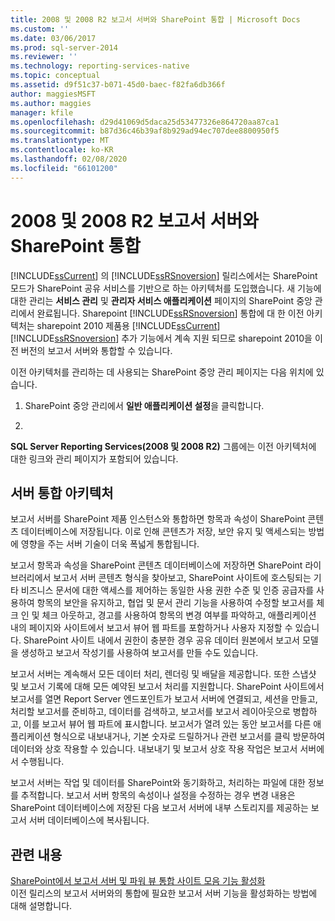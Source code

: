 ```yaml
---
title: 2008 및 2008 R2 보고서 서버와 SharePoint 통합 | Microsoft Docs
ms.custom: ''
ms.date: 03/06/2017
ms.prod: sql-server-2014
ms.reviewer: ''
ms.technology: reporting-services-native
ms.topic: conceptual
ms.assetid: d9f51c37-b071-45d0-baec-f82fa6db366f
author: maggiesMSFT
ms.author: maggies
manager: kfile
ms.openlocfilehash: d29d41069d5daca25d53477326e864720aa87ca1
ms.sourcegitcommit: b87d36c46b39af8b929ad94ec707dee8800950f5
ms.translationtype: MT
ms.contentlocale: ko-KR
ms.lasthandoff: 02/08/2020
ms.locfileid: "66101200"
---
```

# <a name="sharepoint-integration-with-2008-and-2008-r2--report-servers"></a>2008 및 2008 R2 보고서 서버와 SharePoint 통합
  
  [!INCLUDE[ssCurrent](../includes/sscurrent-md.md)] 의 [!INCLUDE[ssRSnoversion](../includes/ssrsnoversion-md.md)] 릴리스에서는 SharePoint 모드가 SharePoint 공유 서비스를 기반으로 하는 아키텍처를 도입했습니다. 새 기능에 대한 관리는 **서비스 관리** 및 **관리자 서비스 애플리케이션** 페이지의 SharePoint 중앙 관리에서 완료됩니다. Sharepoint [!INCLUDE[ssRSnoversion](../includes/ssrsnoversion-md.md)] 통합에 대 한 이전 아키텍처는 sharepoint 2010 제품용 [!INCLUDE[ssCurrent](../includes/sscurrent-md.md)] [!INCLUDE[ssRSnoversion](../includes/ssrsnoversion-md.md)] 추가 기능에서 계속 지원 되므로 sharepoint 2010을 이전 버전의 보고서 서버와 통합할 수 있습니다.  
  
 이전 아키텍처를 관리하는 데 사용되는 SharePoint 중앙 관리 페이지는 다음 위치에 있습니다.  
  
1.  SharePoint 중앙 관리에서 **일반 애플리케이션 설정**을 클릭합니다.  
  
2.  
  **SQL Server Reporting Services(2008 및 2008 R2)** 그룹에는 이전 아키텍처에 대한 링크와 관리 페이지가 포함되어 있습니다.  
  
## <a name="server-integration-architecture"></a>서버 통합 아키텍처  
 보고서 서버를 SharePoint 제품 인스턴스와 통합하면 항목과 속성이 SharePoint 콘텐츠 데이터베이스에 저장됩니다. 이로 인해 콘텐츠가 저장, 보안 유지 및 액세스되는 방법에 영향을 주는 서버 기술이 더욱 폭넓게 통합됩니다.  
  
 보고서 항목과 속성을 SharePoint 콘텐츠 데이터베이스에 저장하면 SharePoint 라이브러리에서 보고서 서버 콘텐츠 형식을 찾아보고, SharePoint 사이트에 호스팅되는 기타 비즈니스 문서에 대한 액세스를 제어하는 동일한 사용 권한 수준 및 인증 공급자를 사용하여 항목의 보안을 유지하고, 협업 및 문서 관리 기능을 사용하여 수정할 보고서를 체크 인 및 체크 아웃하고, 경고를 사용하여 항목의 변경 여부를 파악하고, 애플리케이션 내의 페이지와 사이트에서 보고서 뷰어 웹 파트를 포함하거나 사용자 지정할 수 있습니다. SharePoint 사이트 내에서 권한이 충분한 경우 공유 데이터 원본에서 보고서 모델을 생성하고 보고서 작성기를 사용하여 보고서를 만들 수도 있습니다.  
  
 보고서 서버는 계속해서 모든 데이터 처리, 렌더링 및 배달을 제공합니다. 또한 스냅샷 및 보고서 기록에 대해 모든 예약된 보고서 처리를 지원합니다. SharePoint 사이트에서 보고서를 열면 Report Server 엔드포인트가 보고서 서버에 연결되고, 세션을 만들고, 처리할 보고서를 준비하고, 데이터를 검색하고, 보고서를 보고서 레이아웃으로 병합하고, 이를 보고서 뷰어 웹 파트에 표시합니다. 보고서가 열려 있는 동안 보고서를 다른 애플리케이션 형식으로 내보내거나, 기본 숫자로 드릴하거나 관련 보고서를 클릭 방문하여 데이터와 상호 작용할 수 있습니다. 내보내기 및 보고서 상호 작용 작업은 보고서 서버에서 수행됩니다.  
  
 보고서 서버는 작업 및 데이터를 SharePoint와 동기화하고, 처리하는 파일에 대한 정보를 추적합니다. 보고서 서버 항목의 속성이나 설정을 수정하는 경우 변경 내용은 SharePoint 데이터베이스에 저장된 다음 보고서 서버에 내부 스토리지를 제공하는 보고서 서버 데이터베이스에 복사됩니다.  
  
## <a name="related-content"></a>관련 내용  
 [SharePoint에서 보고서 서버 및 파워 뷰 통합 사이트 모음 기능 활성화](activate-the-report-server-and-power-view-integration-features-in-sharepoint.md)  
 이전 릴리스의 보고서 서버와의 통합에 필요한 보고서 서버 기능을 활성화하는 방법에 대해 설명합니다.  
  
  
